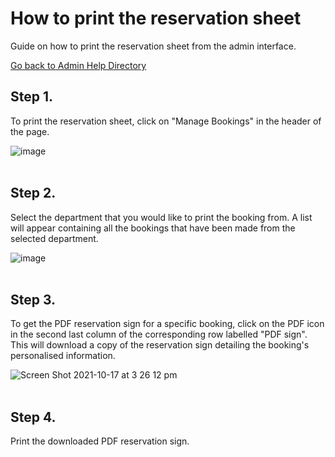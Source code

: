 # How to print the reservation sheet
Guide on how to print the reservation sheet from the admin interface.

[Go back to Admin Help Directory](https://thomcleary.github.io/cits3200-unipark-booking/admin_directory)

## Step 1.

To print the reservation sheet, click on "Manage Bookings" in the header of the page.

![image](https://user-images.githubusercontent.com/88474382/137616781-2d5aa5bc-1fe6-4327-b28e-4c69771e1f5b.png)
<br><br>

## Step 2. 

Select the department that you would like to print the booking from. A list will appear containing all the bookings that have been made from the selected department.

![image](https://user-images.githubusercontent.com/88474382/137616663-099e1e03-a991-4971-9c35-f5a927986a55.png)
<br><br>

## Step 3.

To get the PDF reservation sign for a specific booking, click on the PDF icon in the second last column of the corresponding row labelled "PDF sign". This will download a copy of the reservation sign detailing the booking's personalised information.

![Screen Shot 2021-10-17 at 3 26 12 pm](https://user-images.githubusercontent.com/88474382/137617014-1845e0dd-1798-403d-8710-1de2876acd0c.png)
<br><br>

## Step 4.

Print the downloaded PDF reservation sign.
<br><br>
